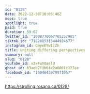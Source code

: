 ```yaml
---
id: "0128"
date: 2022-12-30T10:05:48Z
moos: true
spotlight: true
paid: true
duration: 59:02
twitter_id: "1608770067705257985"
tiktok_id: "7182885313444924677"
instagram_id: CmyeEYwIiZh
title: uniting differing perspectives
summary: null
slug: "0128"
youtube_id: v2xFuVOaelU
ghost_id: 63aeb7f3b6fe2a0001c127ee
facebook_id: "1604643979971057"
---
```

https://strolling.rosano.ca/0128/
